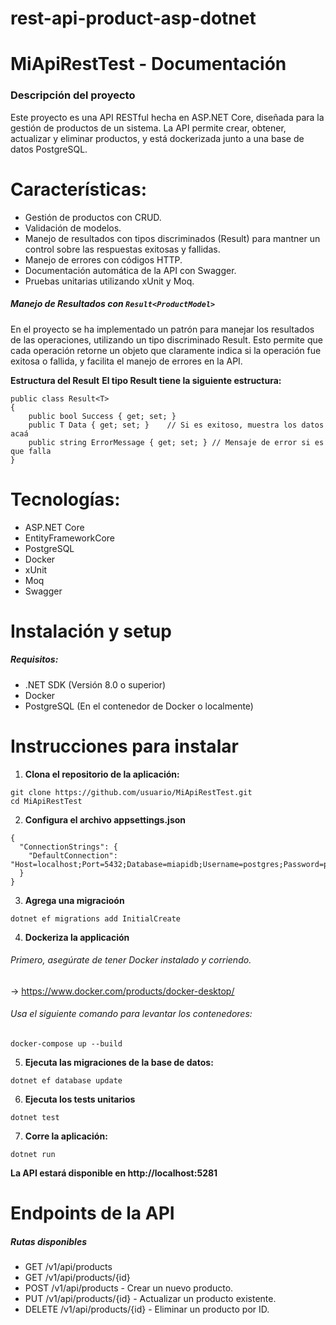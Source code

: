 # rest-api-product-asp-dotnet
# MiApiRestTest - Documentación
### Descripción del proyecto
Este proyecto es una API RESTful hecha en ASP.NET Core, diseñada para la gestión de productos de un sistema. La API permite crear, obtener, actualizar y eliminar productos, y está dockerizada junto a una base de datos PostgreSQL.

# Características:
- Gestión de productos con CRUD.
- Validación de modelos.
- Manejo de resultados con tipos discriminados (Result<ProductModel>) para mantner un control sobre las respuestas exitosas y fallidas.
- Manejo de errores con códigos HTTP.
- Documentación automática de la API con Swagger.
- Pruebas unitarias utilizando xUnit y Moq.

##### Manejo de Resultados con ```Result<ProductModel>```
En el proyecto se ha implementado un patrón para manejar los resultados de las operaciones, utilizando un tipo discriminado Result<T>. Esto permite que cada operación retorne un objeto que claramente indica si la operación fue exitosa o fallida, y facilita el manejo de errores en la API.

**Estructura del Result<T>**
**El tipo Result<T> tiene la siguiente estructura:**
```
public class Result<T>
{
    public bool Success { get; set; }
    public T Data { get; set; }    // Si es exitoso, muestra los datos acaá
    public string ErrorMessage { get; set; } // Mensaje de error si es que falla
}
```
# Tecnologías:
- ASP.NET Core 
- EntityFrameworkCore 
- PostgreSQL 
- Docker 
- xUnit 
- Moq 
- Swagger
# Instalación y setup
##### Requisitos:
- .NET SDK (Versión 8.0 o superior)
- Docker
- PostgreSQL (En el contenedor de Docker o localmente)
# Instrucciones para instalar
1. **Clona el repositorio de la aplicación:**
```
git clone https://github.com/usuario/MiApiRestTest.git
cd MiApiRestTest
```
2. **Configura el archivo appsettings.json**
```
{
  "ConnectionStrings": {
    "DefaultConnection": "Host=localhost;Port=5432;Database=miapidb;Username=postgres;Password=password"
  }
}
```
3. **Agrega una migracioón**
```
dotnet ef migrations add InitialCreate
```
4. **Dockeriza la applicación**
###### Primero, asegúrate de tener Docker instalado y corriendo.
-> https://www.docker.com/products/docker-desktop/
###### Usa el siguiente comando para levantar los contenedores:
```
docker-compose up --build
```
5. **Ejecuta las migraciones de la base de datos:**
```
dotnet ef database update
```
6. **Ejecuta los tests unitarios**
```
dotnet test
```
7. **Corre la aplicación:**
```
dotnet run
```
**La API estará disponible en http://localhost:5281**



# Endpoints de la API
##### Rutas disponibles
- GET /v1/api/products
- GET /v1/api/products/{id}
- POST /v1/api/products - Crear un nuevo producto.
- PUT /v1/api/products/{id} - Actualizar un producto existente.
- DELETE /v1/api/products/{id} - Eliminar un producto por ID.





